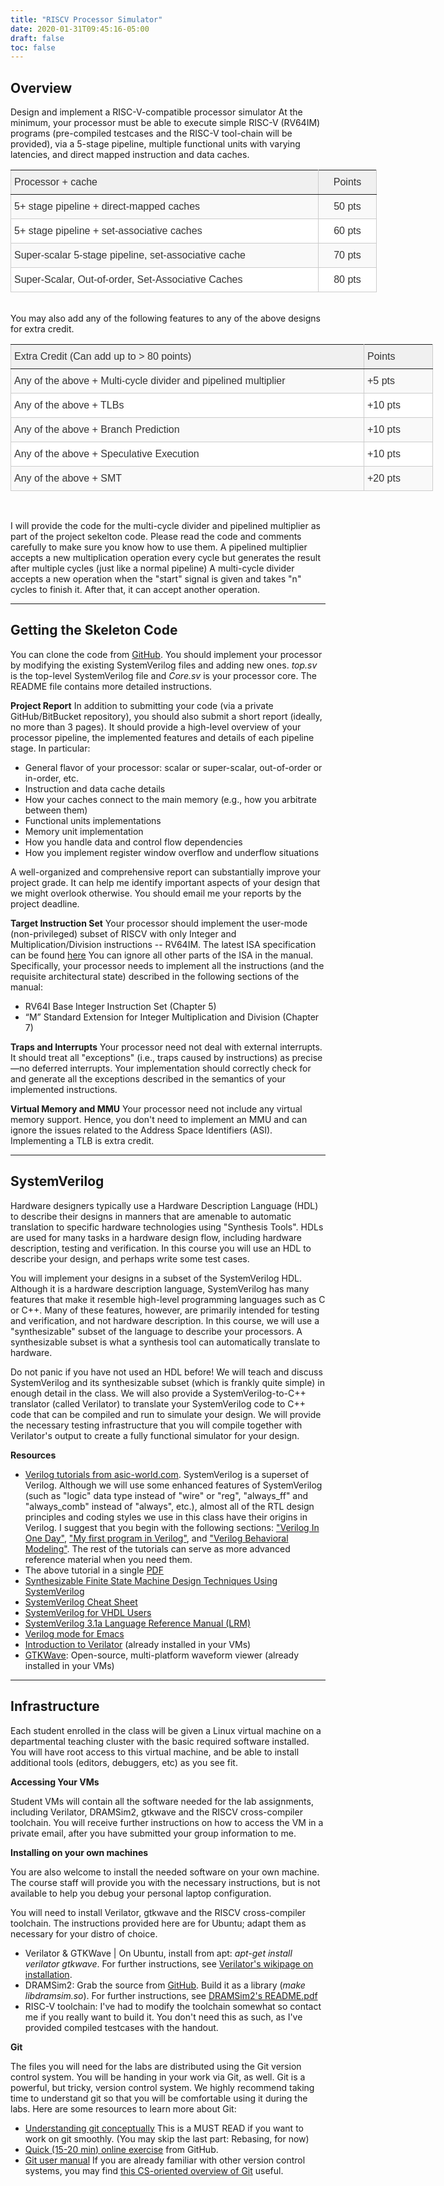 ```yaml
---
title: "RISCV Processor Simulator"
date: 2020-01-31T09:45:16-05:00
draft: false
toc: false
---
```


## Overview

Design and implement a RISC-V-compatible processor simulator
At the minimum, your processor must be able to execute simple RISC-V (RV64IM) programs
(pre-compiled testcases and the RISC-V tool-chain will be provided),
via a 5-stage pipeline, multiple functional units with varying latencies,
and direct mapped instruction and data caches.


<style type="text/css">
.tg  {border-collapse:collapse;border-spacing:0;border-color:#ccc;}
.tg td{font-family:Arial, sans-serif;padding:10px 5px;border-style:solid;border-width:1px;overflow:hidden;word-break:normal;border-color:#ccc;color:#333;background-color:#fff;}
.tg th{font-family:Arial, sans-serif;font-weight:normal;padding:10px 5px;border-style:solid;border-width:1px;overflow:hidden;word-break:normal;border-color:#ccc;color:#333;background-color:#f0f0f0;}
.tg .tg-8ot9{border-color:inherit;text-align:center;vertical-align:top}
.tg .tg-8jvv{border-color:inherit;text-align:left;vertical-align:top}
.tg .tg-iml5{background-color:#f9f9f9;text-align:left;vertical-align:top}
.tg .tg-gmdn{background-color:#f9f9f9;text-align:center;vertical-align:top}
.tg .tg-cbs6{text-align:left;vertical-align:top}
.tg .tg-e9v8{text-align:center;vertical-align:top}
</style>
<center>
<table class="tg" style="undefined;table-layout: fixed; width: 600px">
<colgroup>
<col style="width: 492.005682px">
<col style="width: 93.005682px">
</colgroup>
  <tr>
    <th class="tg-8jvv">Processor + cache</th>
    <th class="tg-8ot9">Points</th>
  </tr>
  <tr>
    <td class="tg-iml5">5+ stage pipeline + direct-mapped caches</td>
    <td class="tg-gmdn">50 pts</td>
  </tr>
  <tr>
    <td class="tg-cbs6">5+ stage pipeline + set-associative caches</td>
    <td class="tg-e9v8">60 pts</td>
  </tr>
  <tr>
    <td class="tg-iml5">Super-scalar 5-stage pipeline, set-associative cache</td>
    <td class="tg-gmdn">70 pts</td>
  </tr>
  <tr>
    <td class="tg-cbs6">Super-Scalar, Out-of-order, Set-Associative Caches</td>
    <td class="tg-e9v8">80 pts</td>
  </tr>
</table>
</center>

<br>
You may also add any of the following features to any of the above designs for extra credit.

<style type="text/css">
.tg  {border-collapse:collapse;border-spacing:0;border-color:#ccc;}
.tg td{font-family:Arial, sans-serif;padding:10px 5px;border-style:solid;border-width:1px;overflow:hidden;word-break:normal;border-color:#ccc;color:#333;background-color:#fff;}
.tg th{font-family:Arial, sans-serif;font-weight:normal;padding:10px 5px;border-style:solid;border-width:1px;overflow:hidden;word-break:normal;border-color:#ccc;color:#333;background-color:#f0f0f0;}
.tg .tg-sg5v{border-color:inherit;text-align:left;vertical-align:top}
.tg .tg-0w8i{text-align:left;vertical-align:top}
.tg .tg-87db{background-color:#f9f9f9;text-align:left;vertical-align:top}
</style>
<center>
<table class="tg" style="undefined;table-layout: fixed; width: 700px">
<colgroup>
<col style="width: 565.005682px">
<col style="width: 110.005682px">
</colgroup>
  <tr>
    <th class="tg-sg5v">Extra Credit (Can add up to &gt; 80 points)</th>
    <th class="tg-sg5v">Points</th>
  </tr>
  <tr>
    <td class="tg-87db">Any of the above + Multi-cycle divider and pipelined multiplier</td>
    <td class="tg-87db">+5 pts</td>
  </tr>
  <tr>
    <td class="tg-0w8i">Any of the above + TLBs</td>
    <td class="tg-0w8i">+10 pts</td>
  </tr>
  <tr>
    <td class="tg-87db">Any of the above + Branch Prediction</td>
    <td class="tg-87db">+10 pts</td>
  </tr>
  <tr>
    <td class="tg-0w8i">Any of the above + Speculative Execution</td>
    <td class="tg-0w8i">+10 pts</td>
  </tr>
  <tr>
    <td class="tg-87db">Any of the above + SMT</td>
    <td class="tg-87db">+20 pts</td>
  </tr>
</table>
</center>

<br>

I will provide the code for the multi-cycle divider and pipelined multiplier as part of the project sekelton code. Please read the code and comments carefully to make sure you know how to use them.
A pipelined multiplier accepts a new multiplication operation every cycle but generates the result after multiple cycles (just like a normal pipeline)
A multi-cycle divider accepts a new operation when the "start" signal is given and takes "n" cycles to finish it. After that, it can accept another operation.

----

## Getting the Skeleton Code
You can clone the code from [GitHub](https://github.com/aakshintala/comp590-154Project). You should implement your processor by modifying the existing SystemVerilog files and adding new ones. _top.sv_ is the top-level SystemVerilog file and _Core.sv_ is your processor core. The README file contains more detailed instructions.

__Project Report__
In addition to submitting your code (via a private GitHub/BitBucket repository), you should also submit a short report (ideally, no more than 3 pages). It should provide a high-level overview of your processor pipeline, the implemented features and details of each pipeline stage. In particular:
* General flavor of your processor: scalar or super-scalar, out-of-order or in-order, etc.
* Instruction and data cache details
* How your caches connect to the main memory (e.g., how you arbitrate between them)
* Functional units implementations
* Memory unit implementation
* How you handle data and control flow dependencies
* How you implement register window overflow and underflow situations

A well-organized and comprehensive report can substantially improve your project grade. It can help me identify important aspects of your design that we might overlook otherwise. You should email me your reports by the project deadline.

__Target Instruction Set__
Your processor should implement the user-mode (non-privileged) subset of RISCV with only Integer and Multiplication/Division instructions -- RV64IM. The latest ISA specification can be found [here](https://github.com/riscv/riscv-isa-manual/releases/download/draft-20200125-8557cb3/riscv-spec.pdf) You can ignore all other parts of the ISA in the manual. Specifically, your processor needs to implement all the instructions (and the requisite architectural state) described in the following sections of the manual:
* RV64I Base Integer Instruction Set (Chapter 5)
* “M” Standard Extension for Integer Multiplication and Division (Chapter 7)

__Traps and Interrupts__
Your processor need not deal with external interrupts. It should treat all "exceptions" (i.e., traps caused by instructions) as precise—no deferred interrupts. Your implementation should correctly check for and generate all the exceptions described in the semantics of your implemented instructions.

__Virtual Memory and MMU__
Your processor need not include any virtual memory support. Hence, you don't need to implement an MMU and can ignore the issues related to the Address Space Identifiers (ASI). Implementing a TLB is extra credit.

------

## SystemVerilog
Hardware designers typically use a Hardware Description Language (HDL) to describe their designs in manners that are amenable to automatic translation to specific hardware technologies using "Synthesis Tools". HDLs are used for many tasks in a hardware design flow, including hardware description, testing and verification. In this course you will use an HDL to describe your design, and perhaps write some test cases.

You will implement your designs in a subset of the SystemVerilog HDL. Although it is a hardware description language, SystemVerilog has many features that make it resemble high-level programming languages such as C or C++. Many of these features, however, are primarily intended for testing and verification, and not hardware description. In this course, we will use a "synthesizable" subset of the language to describe your processors. A synthesizable subset is what a synthesis tool can automatically translate to hardware.

Do not panic if you have not used an HDL before! We will teach and discuss SystemVerilog and its synthesizable subset (which is frankly quite simple) in enough detail in the class. We will also provide a SystemVerilog-to-C++ translator (called Verilator) to translate your SystemVerilog code to C++ code that can be compiled and run to simulate your design. We will provide the necessary testing infrastructure that you will compile together with Verilator's output to create a fully functional simulator for your design.

__Resources__
* [Verilog tutorials from asic-world.com](http://www.asic-world.com/verilog/veritut.html). SystemVerilog is a superset of Verilog. Although we will use some enhanced features of SystemVerilog (such as "logic" data type instead of "wire" or "reg", "always_ff" and "always_comb" instead of "always", etc.), almost all of the RTL design principles and coding styles we use in this class have their origins in Verilog. I suggest that you begin with the following sections: ["Verilog In One Day"]("http://www.asic-world.com/verilog/verilog_one_day.html"), ["My first program in Verilog"](http://www.asic-world.com/verilog/first.html), and ["Verilog Behavioral Modeling"](http://www.asic-world.com/verilog/vbehave.html). The rest of the tutorials can serve as more advanced reference material when you need them.
* The above tutorial in a single [PDF](http://www.ece.umd.edu/class/enee359a.S2008/verilog_tutorial.pdf)
* [Synthesizable Finite State Machine Design Techniques Using SystemVerilog](http://www.sunburst-design.com/papers/CummingsSNUG2003SJ_SystemVerilogFSM.pdf)
* [SystemVerilog Cheat Sheet](http://www.cl.cam.ac.uk/teaching/1011/ECAD+Arch/files/SystemVerilogCheatSheet.pdf)
* [SystemVerilog for VHDL Users](https://compas.cs.stonybrook.edu/~nhonarmand/courses/sp18/cse502/res/date04_systemverilog.pdf)
* [SystemVerilog 3.1a Language Reference Manual (LRM)](http://www.eda.org/sv/SystemVerilog_3.1a.pdf)
* [Verilog mode for Emacs](http://www.veripool.org/wiki/verilog-mode)
* [Introduction to Verilator](http://www.veripool.org/wiki/verilator) (already installed in your VMs)
* [GTKWave](http://gtkwave.sourceforge.net/): Open-source, multi-platform waveform viewer (already installed in your VMs)

-----

## Infrastructure
Each student enrolled in the class will be given a Linux virtual machine on a departmental teaching cluster with the basic required software installed. You will have root access to this virtual machine, and be able to install additional tools (editors, debuggers, etc) as you see fit.

__Accessing Your VMs__

Student VMs will contain all the software needed for the lab assignments, including Verilator, DRAMSim2, gtkwave and the RISCV cross-compiler toolchain. You will receive further instructions on how to access the VM in a private email, after you have submitted your group information to me.

__Installing on your own machines__

You are also welcome to install the needed software on your own machine. The course staff will provide you with the necessary instructions, but is not available to help you debug your personal laptop configuration.

You will need to install Verilator, gtkwave and the RISCV cross-compiler toolchain. The instructions provided here are for Ubuntu; adapt them as necessary for your distro of choice.
* Verilator & GTKWave | On Ubuntu, install from apt: *apt-get install verilator gtkwave*. For further instructions, see [Verilator's wikipage on installation](https://www.veripool.org/projects/verilator/wiki/Installing).
* DRAMSim2: Grab the source from [GitHub](https://github.com/umd-memsys/DRAMSim2/). Build it as a library (*make libdramsim.so*). For further instructions, see [DRAMSim2's README.pdf](https://github.com/umd-memsys/DRAMSim2/blob/master/README.pdf)
* RISC-V toolchain: I've had to modify the toolchain somewhat so contact me if you really want to build it. You don't need this as such, as I've provided compiled testcases with the handout.

__Git__

The files you will need for the labs are distributed using the Git version control system. You will be handing in your work via Git, as well. Git is a powerful, but tricky, version control system. We highly recommend taking time to understand git so that you will be comfortable using it during the labs. Here are some resources to learn more about Git:
* [Understanding git conceptually](http://www.sbf5.com/~cduan/technical/git/) This is a MUST READ if you want to work on git smoothly. (You may skip the last part: Rebasing, for now)
* [Quick (15-20 min) online exercise](http://try.github.com/levels/1/challenges/1) from GitHub.
* [Git user manual](http://www.kernel.org/pub/software/scm/git/docs/user-manual.html)
If you are already familiar with other version control systems, you may find [this CS-oriented overview of Git](http://eagain.net/articles/git-for-computer-scientists/) useful.